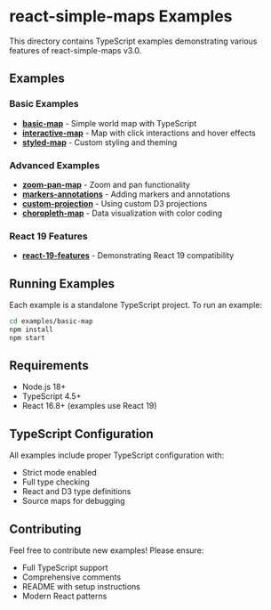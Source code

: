 # react-simple-maps Examples

This directory contains TypeScript examples demonstrating various features of react-simple-maps v3.0.

## Examples

### Basic Examples
- **[basic-map](./basic-map/)** - Simple world map with TypeScript
- **[interactive-map](./interactive-map/)** - Map with click interactions and hover effects
- **[styled-map](./styled-map/)** - Custom styling and theming

### Advanced Examples
- **[zoom-pan-map](./zoom-pan-map/)** - Zoom and pan functionality
- **[markers-annotations](./markers-annotations/)** - Adding markers and annotations
- **[custom-projection](./custom-projection/)** - Using custom D3 projections
- **[choropleth-map](./choropleth-map/)** - Data visualization with color coding

### React 19 Features
- **[react-19-features](./react-19-features/)** - Demonstrating React 19 compatibility

## Running Examples

Each example is a standalone TypeScript project. To run an example:

```bash
cd examples/basic-map
npm install
npm start
```

## Requirements

- Node.js 18+ 
- TypeScript 4.5+
- React 16.8+ (examples use React 19)

## TypeScript Configuration

All examples include proper TypeScript configuration with:
- Strict mode enabled
- Full type checking
- React and D3 type definitions
- Source maps for debugging

## Contributing

Feel free to contribute new examples! Please ensure:
- Full TypeScript support
- Comprehensive comments
- README with setup instructions
- Modern React patterns

